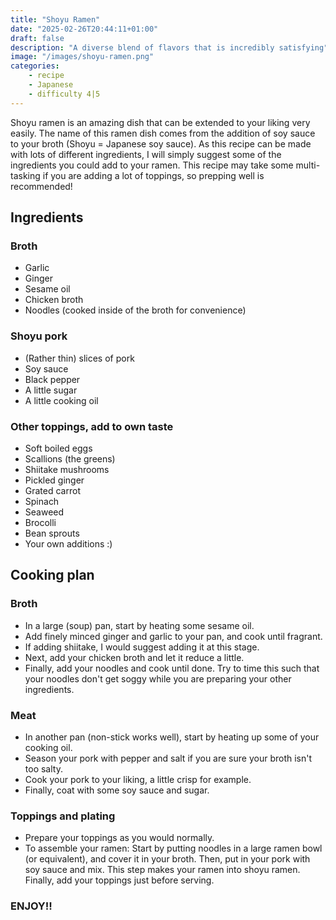 ```yaml
---
title: "Shoyu Ramen"
date: "2025-02-26T20:44:11+01:00"
draft: false
description: "A diverse blend of flavors that is incredibly satisfying"
image: "/images/shoyu-ramen.png"
categories: 
    - recipe
    - Japanese
    - difficulty 4|5
---
```


Shoyu ramen is an amazing dish that can be extended to your liking very easily. The name of this ramen dish comes from the addition of soy sauce to your broth (Shoyu = Japanese soy sauce). As this recipe can be made with lots of different ingredients, I will simply suggest some of the ingredients you could add to your ramen. This recipe may take some multi-tasking if you are adding a lot of toppings, so prepping well is recommended!

## Ingredients

### Broth
- Garlic
- Ginger
- Sesame oil
- Chicken broth
- Noodles (cooked inside of the broth for convenience)

### Shoyu pork
- (Rather thin) slices of pork
- Soy sauce
- Black pepper
- A little sugar
- A little cooking oil

### Other toppings, add to own taste
- Soft boiled eggs
- Scallions (the greens)
- Shiitake mushrooms
- Pickled ginger
- Grated carrot
- Spinach
- Seaweed
- Brocolli
- Bean sprouts
- Your own additions :)

## Cooking plan

### Broth
- In a large (soup) pan, start by heating some sesame oil. 
- Add finely minced ginger and garlic to your pan, and cook until fragrant.
- If adding shiitake, I would suggest adding it at this stage.  
- Next, add your chicken broth and let it reduce a little. 
- Finally, add your noodles and cook until done. Try to time this such that your noodles don't get soggy while you are preparing your other ingredients. 

### Meat 
- In another pan (non-stick works well), start by heating up some of your cooking oil. 
- Season your pork with pepper and salt if you are sure your broth isn't too salty. 
- Cook your pork to your liking, a little crisp for example. 
- Finally, coat with some soy sauce and sugar. 

### Toppings and plating
- Prepare your toppings as you would normally.
- To assemble your ramen: Start by putting noodles in a large ramen bowl (or equivalent), and cover it in your broth. Then, put in your pork with soy sauce and mix. This step makes your ramen into shoyu ramen. Finally, add your toppings just before serving. 

### ENJOY!! 


